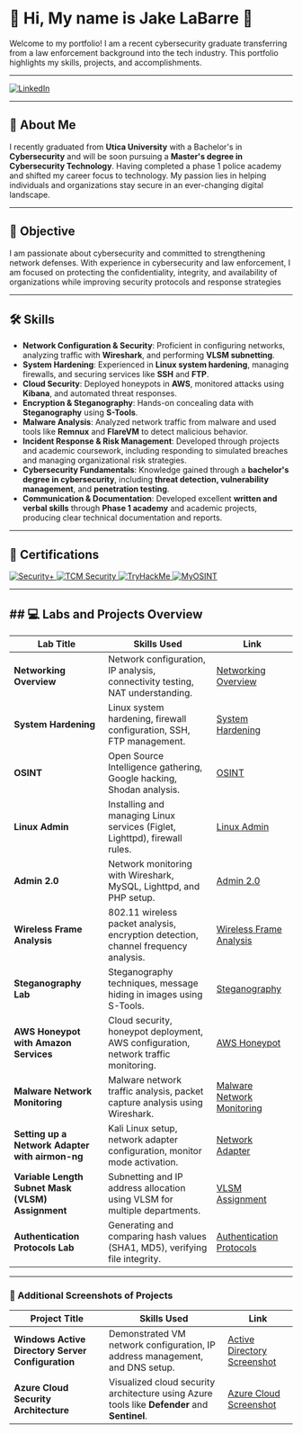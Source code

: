 # 💼 Hi, My name is Jake LaBarre 👋
Welcome to my portfolio! I am a recent cybersecurity graduate transferring from a law enforcement background into the tech industry. This portfolio highlights my skills, projects, and accomplishments.

---
<a href="https://www.linkedin.com/in/cyberjakelb22/" target="_blank">
  <img src="https://img.shields.io/badge/LinkedIn-0077B5?style=for-the-badge&logo=linkedin&logoColor=white" alt="LinkedIn">
</a>

---

## 👋 About Me  
I recently graduated from **Utica University** with a Bachelor's in **Cybersecurity** and will be soon pursuing a **Master's degree in Cybersecurity Technology**. Having completed a phase 1 police academy and shifted my career focus to technology. My passion lies in helping individuals and organizations stay secure in an ever-changing digital landscape.

---

## 🎯 Objective  
I am passionate about cybersecurity and committed to strengthening network defenses. With experience in cybersecurity and law enforcement, I am focused on protecting the confidentiality, integrity, and availability of organizations while improving security protocols and response strategies

---

## 🛠️ Skills
- **Network Configuration & Security**: Proficient in configuring networks, analyzing traffic with **Wireshark**, and performing **VLSM subnetting**.
- **System Hardening**: Experienced in **Linux system hardening**, managing firewalls, and securing services like **SSH** and **FTP**.
- **Cloud Security**: Deployed honeypots in **AWS**, monitored attacks using **Kibana**, and automated threat responses.
- **Encryption & Steganography**: Hands-on concealing data with **Steganography** using **S-Tools**.
- **Malware Analysis**: Analyzed network traffic from malware and used tools like **Remnux** and **FlareVM** to detect malicious behavior.
- **Incident Response & Risk Management**: Developed through projects and academic coursework, including responding to simulated breaches and managing organizational risk strategies.
- **Cybersecurity Fundamentals**: Knowledge gained through a **bachelor's degree in cybersecurity**, including **threat detection, vulnerability management**, and **penetration testing**.
- **Communication & Documentation**: Developed excellent **written and verbal skills** through **Phase 1 academy** and academic projects, producing clear technical documentation and reports.

---

## 🏅 Certifications
<a href="https://www.comptia.org/certifications/security" target="_blank">
  <img src="https://img.shields.io/badge/Security+-FF0000?style=for-the-badge&logo=comptia&logoColor=white" alt="Security+">
</a>

<a href="https://tcm-sec.com/" target="_blank">
  <img src="https://img.shields.io/badge/TCM_Security-800080?style=for-the-badge&logo=tcm&logoColor=white" alt="TCM Security">
</a>

<a href="https://tryhackme.com/" target="_blank">
  <img src="https://img.shields.io/badge/TryHackMe-181717?style=for-the-badge&logo=tryhackme&logoColor=white" alt="TryHackMe">
</a>

<a href="https://www.myosint.com/" target="_blank">
  <img src="https://img.shields.io/badge/MyOSINT-28A745?style=for-the-badge&logo=myosint&logoColor=white" alt="MyOSINT">
</a>

---

## ## 💻 Labs and Projects Overview

| **Lab Title**                                      | **Skills Used**                                                                         | **Link**                                                   |
|----------------------------------------------------|-----------------------------------------------------------------------------------------|---------------------------------------------------------|
| **Networking Overview**                   | Network configuration, IP analysis, connectivity testing, NAT understanding.            | <a href="https://github.com/Samaritin/Networking-Overview">Networking Overview</a> |
| **System Hardening**                      | Linux system hardening, firewall configuration, SSH, FTP management.                    | <a href="https://github.com/Samaritin/System-Hardening/blob/main/">System Hardening</a> |
| **OSINT**                                 | Open Source Intelligence gathering, Google hacking, Shodan analysis.                    | <a href="#Lab06-OSINT">OSINT</a> |
| **Linux Admin**                           | Installing and managing Linux services (Figlet, Lighttpd), firewall rules.              | <a href="#Lab08-Linux-Admin">Linux Admin</a> |
| **Admin 2.0**                               | Network monitoring with Wireshark, MySQL, Lighttpd, and PHP setup.                      | <a href="#Lab09-Admin2">Admin 2.0</a> |
| **Wireless Frame Analysis**               | 802.11 wireless packet analysis, encryption detection, channel frequency analysis.      | <a href="#Lab12-Wireless-Frame-Analysis">Wireless Frame Analysis</a> |
| **Steganography Lab**                     | Steganography techniques, message hiding in images using S-Tools.                       | <a href="#CYB338-Steganography-Lab">Steganography</a> |
| **AWS Honeypot with Amazon Services**              | Cloud security, honeypot deployment, AWS configuration, network traffic monitoring.      | <a href="https://github.com/Samaritin/AWS-Honeypot/blob/main">AWS Honeypot</a> |
| **Malware Network Monitoring**                | Malware network traffic analysis, packet capture analysis using Wireshark.              | <a href="#CYB439-Network-Monitoring-Lab">Malware Network Monitoring</a> |
| **Setting up a Network Adapter with airmon-ng**      | Kali Linux setup, network adapter configuration, monitor mode activation.               | <a href="#Setting-Up-Network-Adapter">Network Adapter</a> |
| **Variable Length Subnet Mask (VLSM) Assignment**                                | Subnetting and IP address allocation using VLSM for multiple departments.               | <a href="https://github.com/Samaritin/VSLM-Assignment/blob/main/">VLSM Assignment</a> |
| **Authentication Protocols Lab**          | Generating and comparing hash values (SHA1, MD5), verifying file integrity.             | <a href="#CYB338-Authentication-Protocols-Lab">Authentication Protocols</a> |

---

### 📸 Additional Screenshots of Projects

| **Project Title**                                  | **Skills Used**                                                                         | **Link**                                                |
|----------------------------------------------------|-----------------------------------------------------------------------------------------|---------------------------------------------------------|
| **Windows Active Directory Server Configuration**    | Demonstrated VM network configuration, IP address management, and DNS setup.            | <a href="https://github.com/Samaritin/Active-Directory-Screenshot/blob/main">Active Directory Screenshot</a> |
| **Azure Cloud Security Architecture**| Visualized cloud security architecture using Azure tools like **Defender** and **Sentinel**. | <a href="https://github.com/Samaritin/Azure-Cloud-Screenshot/blob/main">Azure Cloud Screenshot</a>    |
